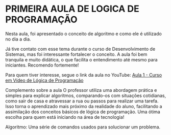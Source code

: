  # PRIMEIRA AULA DE LOGICA DE PROGRAMAÇÃO

Nesta aula, foi apresentado o conceito de algoritmo e como ele é utilizado no dia a dia.

Já tive contato com esse tema durante o curso de Desenvolvimento de Sistemas, mas foi interessante fortalecer o conceito. A aula foi bem tranquila e muito didática, o que facilita o entendimento até mesmo para iniciantes. Recomendo fortemente!

Para quem tiver interesse, segue o link da aula no YouTube: [Aula 1 - Curso em Vídeo de Lógica de Programação](https://www.youtube.com/watch?v=8mei6uVttho&t=616s)

Complemento sobre a aula 
O professor utiliza uma abordagem prática e simples para explicar algoritmos, comparando-os com situações cotidianas, como sair de casa e atravessar a rua ou passos para realizar uma tarefa. Isso torna o aprendizado mais próximo da realidade do aluno, facilitando a assimilação dos conceitos básicos de lógica de programação. Uma ótima escolha para quem está iniciando na área de tecnologia!

Algoritmo: 
Uma série de comandos usados para solucionar um problema. 

